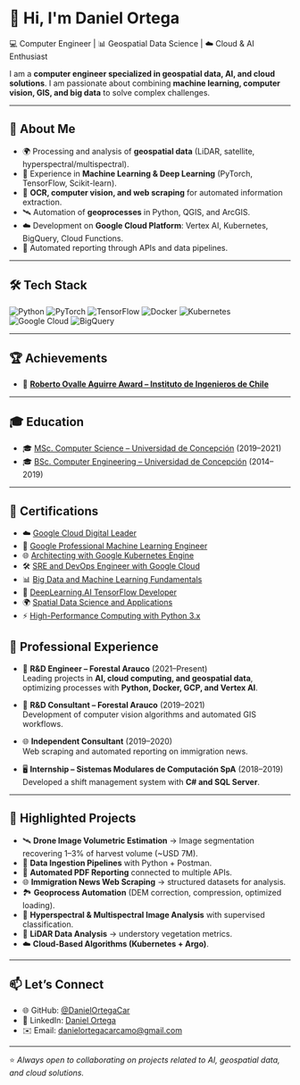 # 👋 Hi, I'm Daniel Ortega  

💻 Computer Engineer | 📊 Geospatial Data Science | ☁️ Cloud & AI Enthusiast  

I am a **computer engineer specialized in geospatial data, AI, and cloud solutions**. I am passionate about combining **machine learning, computer vision, GIS, and big data** to solve complex challenges.

---

## 🚀 About Me  

- 🌍 Processing and analysis of **geospatial data** (LiDAR, satellite, hyperspectral/multispectral).  
- 🧠 Experience in **Machine Learning & Deep Learning** (PyTorch, TensorFlow, Scikit-learn).  
- 🤖 **OCR, computer vision, and web scraping** for automated information extraction.  
- 🛰️ Automation of **geoprocesses** in Python, QGIS, and ArcGIS.  
- ☁️ Development on **Google Cloud Platform**: Vertex AI, Kubernetes, BigQuery, Cloud Functions.  
- 📑 Automated reporting through APIs and data pipelines.  

---

## 🛠️ Tech Stack  

![Python](https://img.shields.io/badge/Python-3776AB?style=for-the-badge&logo=python&logoColor=white)  ![PyTorch](https://img.shields.io/badge/PyTorch-EE4C2C?style=for-the-badge&logo=pytorch&logoColor=white)  ![TensorFlow](https://img.shields.io/badge/TensorFlow-FF6F00?style=for-the-badge&logo=tensorflow&logoColor=white)  ![Docker](https://img.shields.io/badge/Docker-2496ED?style=for-the-badge&logo=docker&logoColor=white)  ![Kubernetes](https://img.shields.io/badge/Kubernetes-326CE5?style=for-the-badge&logo=kubernetes&logoColor=white)  ![Google Cloud](https://img.shields.io/badge/Google_Cloud-4285F4?style=for-the-badge&logo=googlecloud&logoColor=white)  ![BigQuery](https://img.shields.io/badge/BigQuery-669DF6?style=for-the-badge&logo=googlebigquery&logoColor=white) 

---

## 🏆 Achievements  

- 🥇 [**Roberto Ovalle Aguirre Award – Instituto de Ingenieros de Chile**](https://www.iing.cl/wp-content/uploads/2022/10/Premiados-ROA-todos-al-2022.xlsx-copia.pdf)  

---

## 🎓 Education  

- 🎓 [MSc. Computer Science – Universidad de Concepción](https://drive.google.com/file/d/1CXcYmsK7bv266SqPwp0-T3aYUqolE2XW/view?usp=sharing) (2019–2021)  
- 🎓 [BSc. Computer Engineering – Universidad de Concepción](https://drive.google.com/file/d/1quSYldD_s-UdmV3hlkfWuf_EfBJ43VxW/view?usp=sharing) (2014–2019)  

---

## 📜 Certifications  
- ☁️ [Google Cloud Digital Leader](https://www.credly.com/badges/d03f948e-428f-4d34-9075-04724edd71b7/public_url)  
- 🤖 [Google Professional Machine Learning Engineer](https://www.credly.com/badges/c770bf0b-d51a-4ae5-9f92-065fba1403fd/public_url)  
- 🌐 [Architecting with Google Kubernetes Engine](https://www.coursera.org/account/accomplishments/specialization/certificate/UXERM42Q2VX9)  
- 🛠️ [SRE and DevOps Engineer with Google Cloud](https://www.coursera.org/account/accomplishments/specialization/certificate/69WGKS9CP2AX)  
- 📊 [Big Data and Machine Learning Fundamentals](https://www.cloudskillsboost.google/public_profiles/7d65c009-c16c-41da-abb9-6385d88311da/badges/3137317)  
- 🧠 [DeepLearning.AI TensorFlow Developer](https://www.coursera.org/account/accomplishments/specialization/certificate/PGZEM3769UX3)  
- 🌍 [Spatial Data Science and Applications](https://www.coursera.org/account/accomplishments/certificate/ZW3KNJPRQUEK)  
- ⚡ [High-Performance Computing with Python 3.x](https://www.udemy.com/certificate/UC-819df40f-725d-4b29-a711-b56fc78e2144/)
## 💼 Professional Experience  

- 🔬 **R&D Engineer – Forestal Arauco** (2021–Present)  
  Leading projects in **AI, cloud computing, and geospatial data**, optimizing processes with **Python, Docker, GCP, and Vertex AI**.  

- 🔬 **R&D Consultant – Forestal Arauco** (2019–2021)  
  Development of computer vision algorithms and automated GIS workflows.  

- 🌐 **Independent Consultant** (2019–2020)  
  Web scraping and automated reporting on immigration news.  

- 🖥️ **Internship – Sistemas Modulares de Computación SpA** (2018–2019)  
  Developed a shift management system with **C# and SQL Server**.  


---

## 📂 Highlighted Projects  

- 🛰️ **Drone Image Volumetric Estimation** → Image segmentation recovering 1–3% of harvest volume (~USD 7M).  
- 🔄 **Data Ingestion Pipelines** with Python + Postman.  
- 📑 **Automated PDF Reporting** connected to multiple APIs.  
- 🌐 **Immigration News Web Scraping** → structured datasets for analysis.  
- 🏞️ **Geoprocess Automation** (DEM correction, compression, optimized loading).  
- 🌈 **Hyperspectral & Multispectral Image Analysis** with supervised classification.  
- 🌳 **LiDAR Data Analysis** → understory vegetation metrics.  
- ☁️ **Cloud-Based Algorithms (Kubernetes + Argo)**.  

---

## 📫 Let’s Connect  

- 🌐 GitHub: [@DanielOrtegaCar](https://github.com/DanielOrtegaCar)  
- 💼 LinkedIn: [Daniel Ortega](https://www.linkedin.com/in/daniel-antonio-ortega-carcamo)  
- ✉️ Email: danielortegacarcamo@gmail.com  

---
⭐️ _Always open to collaborating on projects related to AI, geospatial data, and cloud solutions._
